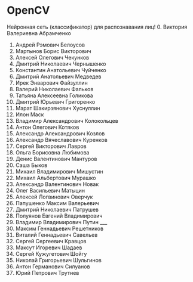 # OpenCV
Нейронная сеть (классификатор) для распознавания лиц!
0. Виктория Валериевна Абрамченко
1. Андрей Рэмович Белоусов
2. Мартынов Борис Викторович 
3. Алексей Олегович Чекунков
4. Дмитрий Николаевич Чернышенко
5. Константин Анатольевич Чуйченко
6. Дмитрий Анатольевич Медведев
7. Ирек Энварович Файзуллин
8. Валерий Николаевич Фальков
9. Татьяна Алексеевна Голикова
10. Дмитрий Юрьевич Григоренко
11. Марат Шакирзянович Хуснуллин
12. Илон Маск
13. Владимир Александрович Колокольцев
14. Антон Олегович Котяков
15. Александр Александрович Козлов
16. Александр Вячеславович Куренков
17. Сергей Викторович Лавров
18. Ольга Борисовна Любимова
19. Денис Валентинович Мантуров
20. Саша Быков
21. Михаил Владимирович Мишустин
22. Михаил Альбертович Мурашко
23. Александр Валентинович Новак
24. Олег Васильевич Матыцин
25. Алексей Логвинович Оверчук
26. Папушенко Максим Валерьевич
27. Дмитрий Николаевич Патрушев
28. Полуянов Евгений Владимирович
29. Владимир Владимирович Путин ___
30. Максим Геннадьевич Решетников
31. Виталий Геннадьевич Савельев
32. Сергей Сергеевич Кравцов
33. Максут Игоревич Шадаев
34. Сергей Кужугетович Шойгу
35. Николай Григорьевич Шульгинов
36. Антон Германович Силуанов
37. Юрий Петрович Трутнев















